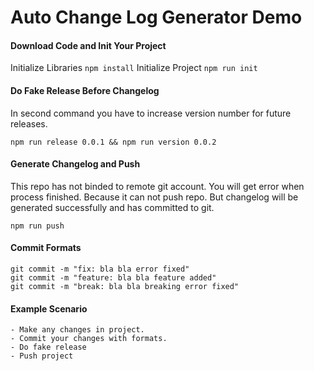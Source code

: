# Auto Change Log Generator Demo

#### Download Code and Init Your Project
Initialize Libraries
`npm install`
Initialize Project
`npm run init`

#### Do Fake Release Before Changelog
In second command you have to increase version number for future releases.
```
npm run release 0.0.1 && npm run version 0.0.2 
```

#### Generate Changelog and Push
This repo has not binded to remote git account. You will get error when process finished. Because it can not push repo. But changelog will be generated successfully and has committed to git.
```
npm run push
```

#### Commit Formats
```
git commit -m "fix: bla bla error fixed"
git commit -m "feature: bla bla feature added"
git commit -m "break: bla bla breaking error fixed"
```

#### Example Scenario
    - Make any changes in project.
    - Commit your changes with formats.
    - Do fake release
    - Push project
